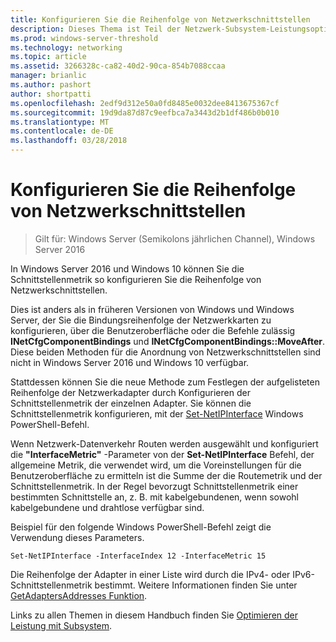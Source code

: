 ```yaml
---
title: Konfigurieren Sie die Reihenfolge von Netzwerkschnittstellen
description: Dieses Thema ist Teil der Netzwerk-Subsystem-Leistungsoptimierung Anleitung für Windows Server 2016.
ms.prod: windows-server-threshold
ms.technology: networking
ms.topic: article
ms.assetid: 3266328c-ca82-40d2-90ca-854b7088ccaa
manager: brianlic
ms.author: pashort
author: shortpatti
ms.openlocfilehash: 2edf9d312e50a0fd8485e0032dee8413675367cf
ms.sourcegitcommit: 19d9da87d87c9eefbca7a3443d2b1df486b0b010
ms.translationtype: MT
ms.contentlocale: de-DE
ms.lasthandoff: 03/28/2018
---
```

# <a name="configure-the-order-of-network-interfaces"></a>Konfigurieren Sie die Reihenfolge von Netzwerkschnittstellen

>Gilt für: Windows Server (Semikolons jährlichen Channel), Windows Server 2016

In Windows Server 2016 und Windows 10 können Sie die Schnittstellenmetrik so konfigurieren Sie die Reihenfolge von Netzwerkschnittstellen.

Dies ist anders als in früheren Versionen von Windows und Windows Server, der Sie die Bindungsreihenfolge der Netzwerkkarten zu konfigurieren, über die Benutzeroberfläche oder die Befehle zulässig **INetCfgComponentBindings** und **INetCfgComponentBindings::MoveAfter**. Diese beiden Methoden für die Anordnung von Netzwerkschnittstellen sind nicht in Windows Server 2016 und Windows 10 verfügbar.

Stattdessen können Sie die neue Methode zum Festlegen der aufgelisteten Reihenfolge der Netzwerkadapter durch Konfigurieren der Schnittstellenmetrik der einzelnen Adapter. Sie können die Schnittstellenmetrik konfigurieren, mit der [Set-NetIPInterface](https://docs.microsoft.com/en-us/powershell/module/nettcpip/set-netipinterface) Windows PowerShell-Befehl.

Wenn Netzwerk-Datenverkehr Routen werden ausgewählt und konfiguriert die **"InterfaceMetric"** -Parameter von der **Set-NetIPInterface** Befehl, der allgemeine Metrik, die verwendet wird, um die Voreinstellungen für die Benutzeroberfläche zu ermitteln ist die Summe der die Routemetrik und der Schnittstellenmetrik. In der Regel bevorzugt Schnittstellenmetrik einer bestimmten Schnittstelle an, z. B. mit kabelgebundenen, wenn sowohl kabelgebundene und drahtlose verfügbar sind.

Beispiel für den folgende Windows PowerShell-Befehl zeigt die Verwendung dieses Parameters.

    Set-NetIPInterface -InterfaceIndex 12 -InterfaceMetric 15

Die Reihenfolge der Adapter in einer Liste wird durch die IPv4- oder IPv6-Schnittstellenmetrik bestimmt.  Weitere Informationen finden Sie unter [GetAdaptersAddresses Funktion](https://msdn.microsoft.com/library/windows/desktop/aa365915%28v=vs.85%29.aspx?f=255&MSPPError=-2147217396).

Links zu allen Themen in diesem Handbuch finden Sie [Optimieren der Leistung mit Subsystem](net-sub-performance-top.md).
